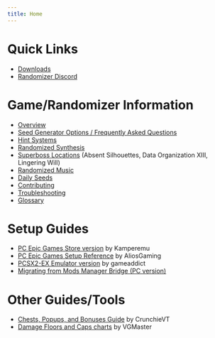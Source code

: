 ```yaml
---
title: Home
---
```


# Quick Links

* [Downloads](downloads/index.md)
* [Randomizer Discord](https://discord.com/invite/KH2FMRando)

# Game/Randomizer Information

* [Overview](overview/index.md)
* [Seed Generator Options / Frequently Asked Questions](seed-generator/index.md)
* [Hint Systems](hints/index.md)
* [Randomized Synthesis](synthesis/index.md)
* [Superboss Locations](superboss-locations/index.md) (Absent Silhouettes, Data Organization XIII, Lingering Will)
* [Randomized Music](music/index.md)
* [Daily Seeds](daily-seeds/index.md)
* [Contributing](contributing/index.md)
* [Troubleshooting](troubleshooting/index.md)
* [Glossary](glossary/index.md)

# Setup Guides

* [PC Epic Games Store version](https://docs.google.com/document/d/1KIVS6RjnCtbpO3DYWy1HdXxkw_8s9opE8dsPaoDTpYU/edit?usp=sharing)
  by Kamperemu
* [PC Epic Games Setup Reference](https://docs.google.com/document/d/1wMhWjm-w4ycp40tiMAX_F1HfgwHNnNRanVabqw5Vd3k/edit?usp=sharing)
  by AliosGaming
* [PCSX2-EX Emulator version](./setup/pcsx2-ex-setup/pcsx2-ex-setup.md)
  by gameaddict
* [Migrating from Mods Manager Bridge (PC version)](setup/mods-manager-bridge-migration/index.md)

# Other Guides/Tools

* [Chests, Popups, and Bonuses Guide](https://docs.google.com/spreadsheets/d/1Q9xE8mVvdnXTXpQg6j0cpnLxti8pjUD9qRMugFymRw4/edit#gid=0)
  by CrunchieVT
* [Damage Floors and Caps charts](https://docs.google.com/document/d/e/2PACX-1vQ8yNy11UJvLyGyCbpsKuXFvwyLZki-a3DSt6jEJeQQSneOuZM9M_k7oJoaxVDJxrramLYdQL3PAR6p/pub)
  by VGMaster
